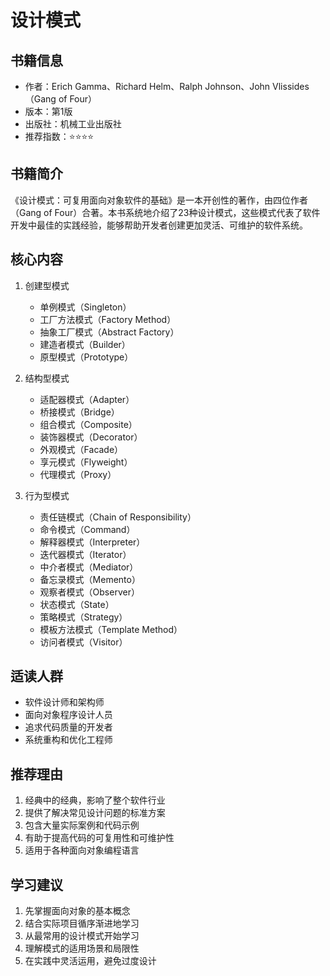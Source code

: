 # 设计模式

## 书籍信息
- 作者：Erich Gamma、Richard Helm、Ralph Johnson、John Vlissides（Gang of Four）
- 版本：第1版
- 出版社：机械工业出版社
- 推荐指数：⭐⭐⭐⭐

## 书籍简介
《设计模式：可复用面向对象软件的基础》是一本开创性的著作，由四位作者（Gang of Four）合著。本书系统地介绍了23种设计模式，这些模式代表了软件开发中最佳的实践经验，能够帮助开发者创建更加灵活、可维护的软件系统。

## 核心内容
1. 创建型模式
   - 单例模式（Singleton）
   - 工厂方法模式（Factory Method）
   - 抽象工厂模式（Abstract Factory）
   - 建造者模式（Builder）
   - 原型模式（Prototype）

2. 结构型模式
   - 适配器模式（Adapter）
   - 桥接模式（Bridge）
   - 组合模式（Composite）
   - 装饰器模式（Decorator）
   - 外观模式（Facade）
   - 享元模式（Flyweight）
   - 代理模式（Proxy）

3. 行为型模式
   - 责任链模式（Chain of Responsibility）
   - 命令模式（Command）
   - 解释器模式（Interpreter）
   - 迭代器模式（Iterator）
   - 中介者模式（Mediator）
   - 备忘录模式（Memento）
   - 观察者模式（Observer）
   - 状态模式（State）
   - 策略模式（Strategy）
   - 模板方法模式（Template Method）
   - 访问者模式（Visitor）

## 适读人群
- 软件设计师和架构师
- 面向对象程序设计人员
- 追求代码质量的开发者
- 系统重构和优化工程师

## 推荐理由
1. 经典中的经典，影响了整个软件行业
2. 提供了解决常见设计问题的标准方案
3. 包含大量实际案例和代码示例
4. 有助于提高代码的可复用性和可维护性
5. 适用于各种面向对象编程语言

## 学习建议
1. 先掌握面向对象的基本概念
2. 结合实际项目循序渐进地学习
3. 从最常用的设计模式开始学习
4. 理解模式的适用场景和局限性
5. 在实践中灵活运用，避免过度设计